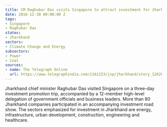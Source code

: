 ```yaml
---
title: CM Raghubar Das visits Singapore to attract investment for Jharkhand
date: 2016-12-30 00:00:00 Z
tags:
- Singapore
- Raghubar Das
states:
- Jharkhand
sectors:
- Climate Change and Energy
subsectors:
- Power
- Coal
sources: 
- name: The Telegraph Online
  url: https://www.telegraphindia.com/1161223/jsp/jharkhand/story_126204.jsp
---
```


Jharkhand chief minister Raghubar Das visited Singapore on a three-day investment promotion trip, accompanied by a 12-member high-level delegation of government officials and business leaders. More than 80 Jharkhand companies participated in an accompanying investment road show. The sectors emphasized for investment in Jharkhand are energy, infrastructure, urban development, construction, engineering and healthcare.

